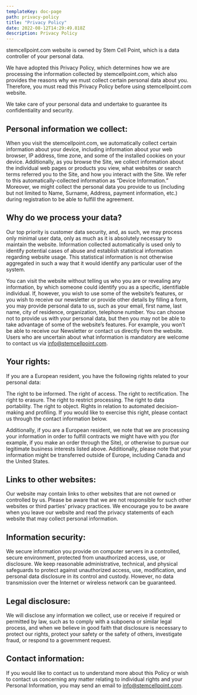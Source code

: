 ```yaml
---
templateKey: doc-page
path: privacy-policy
title: "Privacy Policy"
date: 2022-08-12T14:29:49.818Z
description: Privacy Policy
---
```



stemcellpoint.com website is owned by Stem Cell Point, which is a data controller of your personal data.

We have adopted this Privacy Policy, which determines how we are processing the information collected by stemcellpoint.com, which also provides the reasons why we must collect certain personal data about you. Therefore, you must read this Privacy Policy before using stemcellpoint.com website.

We take care of your personal data and undertake to guarantee its confidentiality and security.

## **Personal information we collect:**

When you visit the stemcellpoint.com, we automatically collect certain information about your device, including information about your web browser, IP address, time zone, and some of the installed cookies on your device. Additionally, as you browse the Site, we collect information about the individual web pages or products you view, what websites or search terms referred you to the Site, and how you interact with the Site. We refer to this automatically-collected information as “Device Information.” Moreover, we might collect the personal data you provide to us (including but not limited to Name, Surname, Address, payment information, etc.) during registration to be able to fulfill the agreement.

## **Why do we process your data?**

Our top priority is customer data security, and, as such, we may process only minimal user data, only as much as it is absolutely necessary to maintain the website. Information collected automatically is used only to identify potential cases of abuse and establish statistical information regarding website usage. This statistical information is not otherwise aggregated in such a way that it would identify any particular user of the system.

You can visit the website without telling us who you are or revealing any information, by which someone could identify you as a specific, identifiable individual. If, however, you wish to use some of the website’s features, or you wish to receive our newsletter or provide other details by filling a form, you may provide personal data to us, such as your email, first name, last name, city of residence, organization, telephone number. You can choose not to provide us with your personal data, but then you may not be able to take advantage of some of the website’s features. For example, you won’t be able to receive our Newsletter or contact us directly from the website. Users who are uncertain about what information is mandatory are welcome to contact us via info@stemcellpoint.com.

## **Your rights:**

If you are a European resident, you have the following rights related to your personal data:

The right to be informed.
The right of access.
The right to rectification.
The right to erasure.
The right to restrict processing.
The right to data portability.
The right to object.
Rights in relation to automated decision-making and profiling.
If you would like to exercise this right, please contact us through the contact information below.

Additionally, if you are a European resident, we note that we are processing your information in order to fulfill contracts we might have with you (for example, if you make an order through the Site), or otherwise to pursue our legitimate business interests listed above. Additionally, please note that your information might be transferred outside of Europe, including Canada and the United States.

## **Links to other websites:**

Our website may contain links to other websites that are not owned or controlled by us. Please be aware that we are not responsible for such other websites or third parties' privacy practices. We encourage you to be aware when you leave our website and read the privacy statements of each website that may collect personal information.

## **Information security:**

We secure information you provide on computer servers in a controlled, secure environment, protected from unauthorized access, use, or disclosure. We keep reasonable administrative, technical, and physical safeguards to protect against unauthorized access, use, modification, and personal data disclosure in its control and custody. However, no data transmission over the Internet or wireless network can be guaranteed.

## **Legal disclosure:**

We will disclose any information we collect, use or receive if required or permitted by law, such as to comply with a subpoena or similar legal process, and when we believe in good faith that disclosure is necessary to protect our rights, protect your safety or the safety of others, investigate fraud, or respond to a government request.

## **Contact information:**

If you would like to contact us to understand more about this Policy or wish to contact us concerning any matter relating to individual rights and your Personal Information, you may send an email to info@stemcellpoint.com.